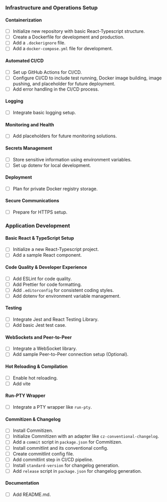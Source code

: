 ### Infrastructure and Operations Setup

#### Containerization
- [ ] Initialize new repository with basic React-Typescript structure.
- [ ] Create a Dockerfile for development and production.
- [ ] Add a `.dockerignore` file.
- [ ] Add a `docker-compose.yml` file for development.

#### Automated CI/CD
- [ ] Set up GitHub Actions for CI/CD.
- [ ] Configure CI/CD to include test running, Docker image building, image pushing, and placeholder for future deployment.
- [ ] Add error handling in the CI/CD process.

#### Logging
- [ ] Integrate basic logging setup.

#### Monitoring and Health
- [ ] Add placeholders for future monitoring solutions.

#### Secrets Management
- [ ] Store sensitive information using environment variables.
- [ ] Set up dotenv for local development.

#### Deployment
- [ ] Plan for private Docker registry storage.

#### Secure Communications
- [ ] Prepare for HTTPS setup.

### Application Development

#### Basic React & TypeScript Setup
- [ ] Initialize a new React-Typescript project.
- [ ] Add a sample React component.

#### Code Quality & Developer Experience
- [ ] Add ESLint for code quality.
- [ ] Add Prettier for code formatting.
- [ ] Add `.editorconfig` for consistent coding styles.
- [ ] Add dotenv for environment variable management.

#### Testing
- [ ] Integrate Jest and React Testing Library.
- [ ] Add basic Jest test case.

#### WebSockets and Peer-to-Peer
- [ ] Integrate a WebSocket library.
- [ ] Add sample Peer-to-Peer connection setup (Optional).

#### Hot Reloading & Compilation
- [ ] Enable hot reloading.
- [ ] Add vite

#### Run-PTY Wrapper
- [ ] Integrate a PTY wrapper like `run-pty`.

#### Commitizen & Changelog
- [ ] Install Commitizen.
- [ ] Initialize Commitizen with an adapter like `cz-conventional-changelog`.
- [ ] Add a `commit` script in `package.json` for Commitizen.
- [ ] Install commitlint and its conventional config.
- [ ] Create commitlint config file.
- [ ] Add commitlint step in CI/CD pipeline.
- [ ] Install `standard-version` for changelog generation.
- [ ] Add `release` script in `package.json` for changelog generation.

#### Documentation
- [ ] Add README.md.
